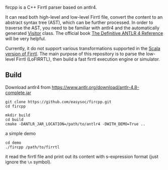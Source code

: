 fircpp is a C++ Firrtl parser based on antlr4.

It can read both high-level and low-level Firrtl file, convert the content to an abstract syntax tree (AST), which can be further processed. In order to traverse the AST, you need to be familiar with antlr4 and the automatically generated [Visitor](./fircpp/parser/FIRRTLVisitor.h) class. The official book [The Definitive ANTLR 4 Reference](http://pragprog.com/book/tpantlr2/the-definitive-antlr-4-reference) will be very helpful.

Currently, it do not support various transformations supported in the [Scala version of Firrtl](https://github.com/freechipsproject/firrtl). The main purpose of this repository is to parse the low-level Firrtl (LoFIRRTL), then build a fast firrtl execution engine or simulator.

## Build

Download antlr4 from https://www.antlr.org/download/antlr-4.8-complete.jar

```
git clone https://github.com/easysoc/fircpp.git
cd fircpp

mkdir build
cd build
cmake -DANTLR_JAR_LOCATION=/path/to/antlr4 -DWITH_DEMO=True ..
```

a simple demo

```
cd demo
./fircpp /path/to/firrtl
```

it read the firrtl file and print out its content with s-expression format (just ignore the `\n` symbol).